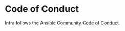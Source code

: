 # Code of Conduct

Infra follows the [Ansible Community Code of Conduct](https://docs.ansible.com/ansible/latest/community/code_of_conduct.html).